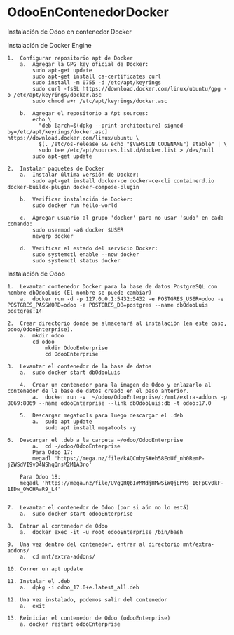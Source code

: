 # OdooEnContenedorDocker
Instalación de Odoo en contenedor Docker

Instalación de Docker Engine

	1.	Configurar repositorio apt de Docker
		a.	Agregar la GPG key oficial de Docker:
			sudo apt-get update
			sudo apt-get install ca-certificates curl
			sudo install -m 0755 -d /etc/apt/keyrings
			sudo curl -fsSL https://download.docker.com/linux/ubuntu/gpg -o /etc/apt/keyrings/docker.asc
			sudo chmod a+r /etc/apt/keyrings/docker.asc

		b.	Agregar el repositorio a Apt sources:
			echo \
			  "deb [arch=$(dpkg --print-architecture) signed-by=/etc/apt/keyrings/docker.asc] https://download.docker.com/linux/ubuntu \
			  $(. /etc/os-release && echo "$VERSION_CODENAME") stable" | \
			  sudo tee /etc/apt/sources.list.d/docker.list > /dev/null
			sudo apt-get update

	2.	Instalar paquetes de Docker
		a.	Instalar última versión de Docker:
			sudo apt-get install docker-ce docker-ce-cli containerd.io docker-buildx-plugin docker-compose-plugin

		b.	Verificar instalación de Docker:
			sudo docker run hello-world

		c.	Agregar usuario al grupo 'docker' para no usar 'sudo' en cada comando:
			sudo usermod -aG docker $USER 
			newgrp docker

		d.	Verificar el estado del servicio Docker:
			sudo systemctl enable --now docker 
			sudo systemctl status docker


Instalación de Odoo

	1.	Levantar contenedor Docker para la base de datos PostgreSQL con nombre dbOdooLuis (El nombre se puede cambiar)
 		a.	docker run -d -p 127.0.0.1:5432:5432 -e POSTGRES_USER=odoo -e POSTGRES_PASSWORD=odoo -e POSTGRES_DB=postgres --name dbOdooLuis postgres:14

 	2.	Crear directorio donde se almacenará al instalación (en este caso, odoo/OdooEnterprise).
		a.	mkdir odoo
  			cd odoo
    			mkdir OdooEnterprise
      			cd OdooEnterprise
	
	3.	Levantar el contenedor de la base de datos
 		a. 	sudo docker start dbOdooLuis

    	4.	Crear un contenedor para la imagen de Odoo y enlazarlo al contenedor de la base de datos creado en el paso anterior.
     		a.	docker run -v  ~/odoo/OdooEnterprise/:/mnt/extra-addons -p 8069:8069 --name odooEnterprise --link dbOdooLuis:db -t odoo:17.0

    	5.	Descargar megatools para luego descargar el .deb
     		a.	sudo apt update
       			sudo apt install megatools -y

   	6.	Descargar el .deb a la carpeta ~/odoo/OdooEnterprise
	    	a.	cd ~/odoo/OdooEnterprise
      		Para Odoo 17:
			megadl 'https://mega.nz/file/kAQCmbyS#eh58EoUf_nh0RemP-jZWSdVI9vD4NShqQnsM2M1A3ro'
   
		Para Odoo 18:
		megadl 'https://mega.nz/file/UVgQRQbI#MMdjHMwSiWQjEPMs_16FpCv0kF-1EDw_OWOHAaR9_L4'


   	7.	Levantar el contenedor de Odoo (por si aún no lo está)
    	a. 	sudo docker start odooEnterprise

	8.	Entrar al contenedor de Odoo
		a.	docker exec -it -u root odooEnterprise /bin/bash

  	9.	Una vez dentro del contenedor, entrar al directorio mnt/extra-addons/
		a.	cd mnt/extra-addons/

  	10.	Correr un apt update
   
	11.	Instalar el .deb
 		a.	dpkg -i odoo_17.0+e.latest_all.deb

	12.	Una vez instalado, podemos salir del contenedor
		a.	exit

	13.	Reiniciar el contenedor de Odoo (odooEnterprise)
		a. docker restart odooEnterprise
